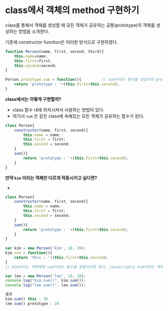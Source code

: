 # class에서 객체의 method 구현하기

class를 통해서 객체를 생성할 때 모든 객체가 공유하는 공통(prototype)의 객체를 생성하는 방법을 소개한다. 

기존에 constructor function은 이러한 방식으로 구현하였다.

```jsx
function Person(name, first, second, third){
    this.name=name;
    this.first=first;
    this.second=second;   
}
 
Person.prototype.sum = function(){         // sum이라는 함수를 생성자의 prototype으로 정의
    return 'prototype : '+(this.first+this.second);
}                
```

**class에서는 어떻게 구현할까?** 

- class 함수 내에 위치시켜서 사용하는 방법이 있다.
- 여기서 `sum` 은 같은 class에 속해있는 모든 객체가 공유하는 함수가 된다.

```jsx
class Person{
    constructor(name, first, second){
        this.name = name;
        this.first = first;
        this.second = second;
    }
    sum(){
        return 'prototype : '+(this.first+this.second);
    }
}
```

**만약 `kim` 이라는 객체만 다르게 작동시키고 싶다면?** 

- 

```jsx
class Person{
    constructor(name, first, second){
        this.name = name;
        this.first = first;
        this.second = second;
    }
    sum(){
        return 'prototype : '+(this.first+this.second);
    }
}
 
var kim = new Person('kim', 10, 20);
kim.sum = function(){
    return 'this : '+(this.first+this.second);
}                                    
// kim이라는 객체체에 sum이라는 함수를 포함시키면 된다. javascript는 kim이라는 객체에 sum이라는 함수가 있는지 우선적으로 확인하고 실행한다.

var lee = new Person('lee', 10, 10);
console.log("kim.sum()", kim.sum());
console.log("lee.sum()", lee.sum());

결과 
kim.sum() this : 30
lee.sum() prototype : 20
```